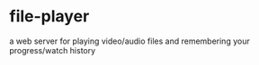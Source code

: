 # file-player
a web server for playing video/audio files and remembering your progress/watch history
